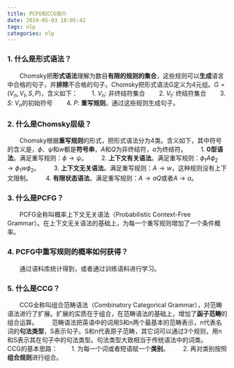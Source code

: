 ```yaml
---
title: PCFG和CCG简介
date: 2019-05-03 18:05:42
tags: nlp
categories: nlp
---
```


### 1. 什么是形式语法？
&emsp;&emsp;Chomsky把**形式语法**理解为数目**有限的规则的集合**，这些规则可以**生成**语言中合格的句子，并**排除**不合格的句子。Chomsky把形式语法G定义为4元组。$G=(V_n,V_t,S,P)$，含义如下：
&emsp;&emsp;1. $V_n:$ 非终结符集合
&emsp;&emsp;2. $V_t:$ 终结符集合
&emsp;&emsp;3. $S:$ $V_n$的初始符号
&emsp;&emsp;4. $P:$ **重写规则**。通过这些规则生成句子。

### 2. 什么是Chomsky层级？
&emsp;&emsp;Chomsky根据**重写规则**的形式，把形式语法分为4类。含义如下，其中符号的含义是，${\phi}$、$\psi$和$w$都是**符号串**，$A$和$Q$为非终结符，$a$为终结符。
&emsp;&emsp;1. **0型语法**。满足重写规则：${\phi}{\rightarrow }\psi$。
&emsp;&emsp;2. **上下文有关语法**。满足重写规则：${\phi}_1A{\phi}_2{\rightarrow }{\phi}_1w{\phi}_2$。
&emsp;&emsp;3. **上下文无关语法**。满足重写规则：${A}{\rightarrow }w$，这种规则没有上下文限制。
&emsp;&emsp;4. **有限状态语法**。满足重写规则：$A{\rightarrow }aQ$或者$A{\rightarrow }a$。

### 3. 什么是PCFG？
&emsp;&emsp;PCFG全称叫概率上下文无关语法（Probabilistic Context-Free Grammar）。在上下文无关语法的基础上，为每一个重写规则增加了一个条件概率。

### 4. PCFG中重写规则的概率如何获得？
&emsp;&emsp;通过语料库统计得到，或者通过训练语料进行学习。

### 5. 什么是CCG？
&emsp;&emsp;CCG全称叫组合范畴语法（Combinatory Categorical Grammar），对范畴语法进行了扩展。扩展的实质在于组合，在范畴语法的基础上，增加了**函子范畴**的组合运算。
&emsp;&emsp;范畴语法把英语中的词用S和n两个最基本的范畴表示，n代表名词的**句法类型**，S表示句子。S和n代表原子范畴，其它词可以通过3个规则，用n和S表示其在句子中的句法类型。句法类型大致相当于传统语法中的词类。
&emsp;&emsp;CCG的基本思路：
&emsp;&emsp;1. 为每一个词或者短语赋一个**类别**。
&emsp;&emsp;2. 再对类别按照**组合规则**进行组合。

